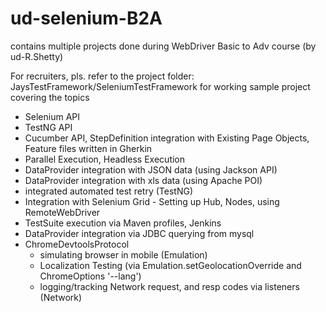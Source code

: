 # ud-selenium-B2A
contains multiple projects done during WebDriver Basic to Adv course (by ud-R.Shetty)

For recruiters, pls. refer to the project folder: JaysTestFramework/SeleniumTestFramework for working sample project covering the topics 
- Selenium API
- TestNG API
- Cucumber API, StepDefinition integration with Existing Page Objects, Feature files written in Gherkin
- Parallel Execution, Headless Execution
- DataProvider integration with JSON data (using Jackson API)
- DataProvider integration with xls data (using Apache POI)
- integrated automated test retry (TestNG)
- Integration with Selenium Grid - Setting up Hub, Nodes, using RemoteWebDriver
- TestSuite execution via Maven profiles, Jenkins
- DataProvider integration via JDBC querying from mysql
- ChromeDevtoolsProtocol
  - simulating browser in mobile (Emulation)
  - Localization Testing (via Emulation.setGeolocationOverride and ChromeOptions '--lang')
  - logging/tracking Network request, and resp codes via listeners (Network)
